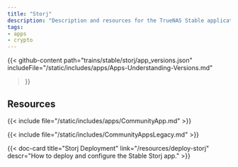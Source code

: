```yaml
---
title: "Storj"
description: "Description and resources for the TrueNAS Stable application called Storj."
tags:
- apps
- crypto
---
```


{{< github-content 
    path="trains/stable/storj/app_versions.json"
	includeFile="/static/includes/apps/Apps-Understanding-Versions.md"
>}}

## Resources

{{< include file="/static/includes/apps/CommunityApp.md" >}}

{{< include file="/static/includes/CommunityAppsLegacy.md" >}}

<div class="docs-sections">

{{< doc-card title="Storj Deployment" link="/resources/deploy-storj"
descr="How to deploy and configure the Stable Storj app." >}}

</div>